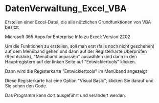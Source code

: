 # DatenVerwaltung_Excel_VBA
Erstellen einer Excel-Datei, die alle nützlichen Grundfunktionen von VBA besitzt

Microsoft 365 Apps for Enterprise
Info zu Excel: Version 2202

Um die Funktionen zu erstellen, soll man erst (falls noch nicht geschehen) auf dem Menüband gehen und dann  auf der Registerkarte Überprüfen (Rechtsklick), 
"Menüband anpassen" auswählen und dann in den Hauptregistern auf der linken Seite auf "Entwicklertools" klicken.

Dann wird die Registerkarte "Entwicklertools" im Menüband angezeigt

Diese Registerkarte hat eine Option "Visual Basic"; klicken Sie darauf und Sie sehen den Code.

Das Programm kann dort ausgeführt und verändert werden.

